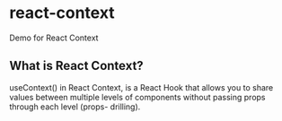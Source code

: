 # react-context
Demo for React Context

## What is React Context?
useContext() in React Context, is a React Hook that allows you to share values between multiple levels of components without passing props through each level (props- drilling).